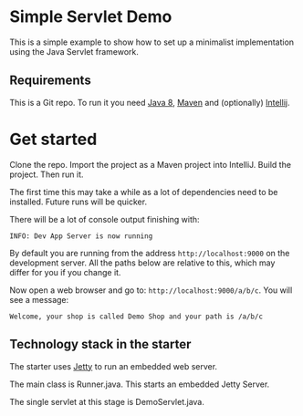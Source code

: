 # Simple Servlet Demo

This is a simple example to show how to set up a minimalist implementation using the Java Servlet framework.

## Requirements

This is a Git repo. 
To run it you need [Java 8][2], [Maven][3] and (optionally) [Intellij][4]. 

# Get started

Clone the repo. 
Import the project as a Maven project into IntelliJ.
Build the project. Then run it. 

The first time this may take a while as a lot of dependencies need to be installed.  Future runs will be quicker.

There will be a lot of console output finishing with:

    INFO: Dev App Server is now running

By default you are running from the address `http://localhost:9000` on the development server. All the paths below are relative to this, which may differ for you if you change it.

Now open a web browser and go to: `http://localhost:9000/a/b/c`. You will see a message:

    Welcome, your shop is called Demo Shop and your path is /a/b/c
    
## Technology stack in the starter

The starter uses [Jetty][1] to run an embedded web server.

The main class is Runner.java. This starts an embedded Jetty Server. 

The single servlet at this stage is DemoServlet.java.

[1]: https://eclipse.org/jetty/
[2]: http://www.oracle.com/technetwork/java/javase/downloads/jdk8-downloads-2133151.html
[3]: http://maven.apache.org/download.cgi
[4]: http://www.jetbrains.com/idea/
[5]: https://github.com/google/guice/wiki/GettingStarted
[6]: https://github.com/google/guice/wiki/Servlets